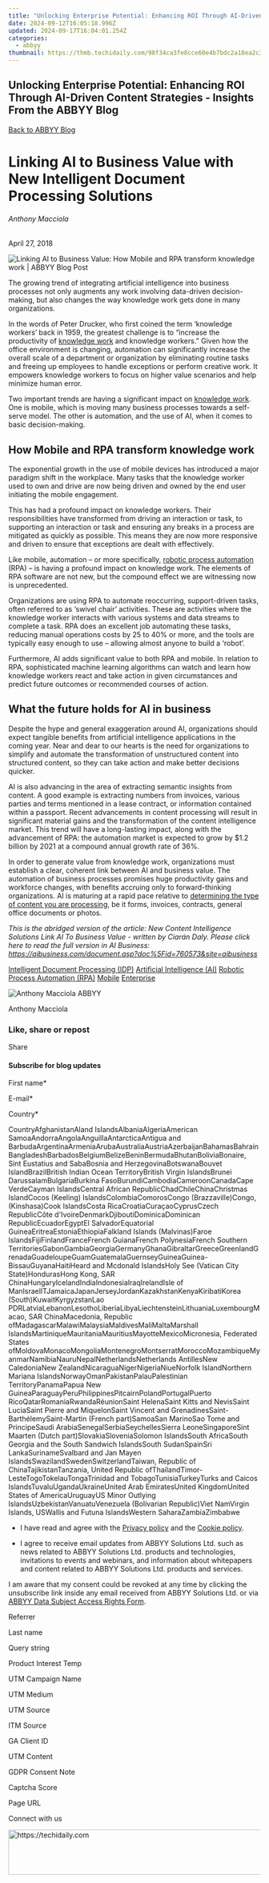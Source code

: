 ```yaml
---
title: "Unlocking Enterprise Potential: Enhancing ROI Through AI-Driven Content Strategies - Insights From the ABBYY Blog"
date: 2024-09-12T16:05:18.996Z
updated: 2024-09-17T16:04:01.254Z
categories:
  - abbyy
thumbnail: https://thmb.techidaily.com/98f34ca3fe8cce60e4b7bdc2a18ea2c36cd4a116d1b350a14d170a43db0a71bd.jpg
---
```


## Unlocking Enterprise Potential: Enhancing ROI Through AI-Driven Content Strategies - Insights From the ABBYY Blog

[Back to ABBYY Blog](https://tools.techidaily.com/abbyy/products/)

# Linking AI to Business Value with New Intelligent Document Processing Solutions

###### Anthony Macciola

April 27, 2018

![Linking AI to Business Value: How Mobile and RPA transform knowledge work | ABBYY Blog Post](https://static1.abbyy.com/abbyycommedia/25284/9156e_blog_linking-ai-to-business-value-with-new-content-intelligence-solutions_4_blog_934x400.png) 

The growing trend of integrating artificial intelligence into business processes not only augments any work involving data-driven decision-making, but also changes the way knowledge work gets done in many organizations.

In the words of Peter Drucker, who first coined the term ‘knowledge workers’ back in 1959, the greatest challenge is to “increase the productivity of [knowledge work](https://aibusiness.com/intelligent-rpa-transforming-knowledge-work-business-world/) and knowledge workers.” Given how the office environment is changing, automation can significantly increase the overall scale of a department or organization by eliminating routine tasks and freeing up employees to handle exceptions or perform creative work. It empowers knowledge workers to focus on higher value scenarios and help minimize human error.

Two important trends are having a significant impact on [knowledge work](https://aibusiness.com/kim-technologies-interview/). One is mobile, which is moving many business processes towards a self-serve model. The other is automation, and the use of AI, when it comes to basic decision-making.

## How Mobile and RPA transform knowledge work

The exponential growth in the use of mobile devices has introduced a major paradigm shift in the workplace. Many tasks that the knowledge worker used to own and drive are now being driven and owned by the end user initiating the mobile engagement.

This has had a profound impact on knowledge workers. Their responsibilities have transformed from driving an interaction or task, to supporting an interaction or task and ensuring any breaks in a process are mitigated as quickly as possible. This means they are now more responsive and driven to ensure that exceptions are dealt with effectively.

Like mobile, automation – or more specifically, [robotic process automation](https://tools.techidaily.com/abbyy/products/) (RPA) – is having a profound impact on knowledge work. The elements of RPA software are not new, but the compound effect we are witnessing now is unprecedented.

Organizations are using RPA to automate reoccurring, support-driven tasks, often referred to as ‘swivel chair’ activities. These are activities where the knowledge worker interacts with various systems and data streams to complete a task. RPA does an excellent job automating these tasks, reducing manual operations costs by 25 to 40% or more, and the tools are typically easy enough to use – allowing almost anyone to build a ‘robot’.

Furthermore, AI adds significant value to both RPA and mobile. In relation to RPA, sophisticated machine learning algorithms can watch and learn how knowledge workers react and take action in given circumstances and predict future outcomes or recommended courses of action.

## What the future holds for AI in business

Despite the hype and general exaggeration around AI, organizations should expect tangible benefits from artificial intelligence applications in the coming year. Near and dear to our hearts is the need for organizations to simplify and automate the transformation of unstructured content into structured content, so they can take action and make better decisions quicker.

AI is also advancing in the area of extracting semantic insights from content. A good example is extracting numbers from invoices, various parties and terms mentioned in a lease contract, or information contained within a passport. Recent advancements in content processing will result in significant material gains and the transformation of the content intelligence market. This trend will have a long-lasting impact, along with the advancement of RPA: the automation market is expected to grow by $1.2 billion by 2021 at a compound annual growth rate of 36%.

In order to generate value from knowledge work, organizations must establish a clear, coherent link between AI and business value. The automation of business processes promises huge productivity gains and workforce changes, with benefits accruing only to forward-thinking organizations. AI is maturing at a rapid pace relative to [determining the type of content you are processing](https://aibusiness.com/abbyy-business-documents-actionable/), be it forms, invoices, contracts, general office documents or photos.

_This is the abridged version of the article: New Content Intelligence Solutions Link AI To Business Value - written by Ciarán Daly. Please click here to read the full version in AI Business:_ _<https://aibusiness.com/document.asp?doc%5Fid=760573&site=aibusiness>_

[Intelligent Document Processing (IDP)](https://www.abbyy.com/blog/intelligent-document-processing-idp/ "Intelligent Document Processing (IDP)") [Artificial Intelligence (AI)](https://www.abbyy.com/blog/artificial-intelligence-ai/ "Artificial Intelligence (AI)") [Robotic Process Automation (RPA)](https://www.abbyy.com/blog/robotic-process-automation-rpa/ "Robotic Process Automation (RPA)") [Mobile](https://tools.techidaily.com/abbyy/products/) [Enterprise](https://tools.techidaily.com/abbyy/products/) 

![Anthony Macciola ABBYY](https://static4.abbyy.com/abbyycommedia/25717/anthonymacciola-99x99.png)

Anthony Macciola

### Like, share or repost

Share 

#### Subscribe for blog updates

First name\*

E-mail\*

Сountry\*

СountryAfghanistanAland IslandsAlbaniaAlgeriaAmerican SamoaAndorraAngolaAnguillaAntarcticaAntigua and BarbudaArgentinaArmeniaArubaAustraliaAustriaAzerbaijanBahamasBahrainBangladeshBarbadosBelgiumBelizeBeninBermudaBhutanBoliviaBonaire, Sint Eustatius and SabaBosnia and HerzegovinaBotswanaBouvet IslandBrazilBritish Indian Ocean TerritoryBritish Virgin IslandsBrunei DarussalamBulgariaBurkina FasoBurundiCambodiaCameroonCanadaCape VerdeCayman IslandsCentral African RepublicChadChileChinaChristmas IslandCocos (Keeling) IslandsColombiaComorosCongo (Brazzaville)Congo, (Kinshasa)Cook IslandsCosta RicaCroatiaCuraçaoCyprusCzech RepublicCôte d'IvoireDenmarkDjiboutiDominicaDominican RepublicEcuadorEgyptEl SalvadorEquatorial GuineaEritreaEstoniaEthiopiaFalkland Islands (Malvinas)Faroe IslandsFijiFinlandFranceFrench GuianaFrench PolynesiaFrench Southern TerritoriesGabonGambiaGeorgiaGermanyGhanaGibraltarGreeceGreenlandGrenadaGuadeloupeGuamGuatemalaGuernseyGuineaGuinea-BissauGuyanaHaitiHeard and Mcdonald IslandsHoly See (Vatican City State)HondurasHong Kong, SAR ChinaHungaryIcelandIndiaIndonesiaIraqIrelandIsle of ManIsraelITJamaicaJapanJerseyJordanKazakhstanKenyaKiribatiKorea (South)KuwaitKyrgyzstanLao PDRLatviaLebanonLesothoLiberiaLibyaLiechtensteinLithuaniaLuxembourgMacao, SAR ChinaMacedonia, Republic ofMadagascarMalawiMalaysiaMaldivesMaliMaltaMarshall IslandsMartiniqueMauritaniaMauritiusMayotteMexicoMicronesia, Federated States ofMoldovaMonacoMongoliaMontenegroMontserratMoroccoMozambiqueMyanmarNamibiaNauruNepalNetherlandsNetherlands AntillesNew CaledoniaNew ZealandNicaraguaNigerNigeriaNiueNorfolk IslandNorthern Mariana IslandsNorwayOmanPakistanPalauPalestinian TerritoryPanamaPapua New GuineaParaguayPeruPhilippinesPitcairnPolandPortugalPuerto RicoQatarRomaniaRwandaRéunionSaint HelenaSaint Kitts and NevisSaint LuciaSaint Pierre and MiquelonSaint Vincent and GrenadinesSaint-BarthélemySaint-Martin (French part)SamoaSan MarinoSao Tome and PrincipeSaudi ArabiaSenegalSerbiaSeychellesSierra LeoneSingaporeSint Maarten (Dutch part)SlovakiaSloveniaSolomon IslandsSouth AfricaSouth Georgia and the South Sandwich IslandsSouth SudanSpainSri LankaSurinameSvalbard and Jan Mayen IslandsSwazilandSwedenSwitzerlandTaiwan, Republic of ChinaTajikistanTanzania, United Republic ofThailandTimor-LesteTogoTokelauTongaTrinidad and TobagoTunisiaTurkeyTurks and Caicos IslandsTuvaluUgandaUkraineUnited Arab EmiratesUnited KingdomUnited States of AmericaUruguayUS Minor Outlying IslandsUzbekistanVanuatuVenezuela (Bolivarian Republic)Viet NamVirgin Islands, USWallis and Futuna IslandsWestern SaharaZambiaZimbabwe

* I have read and agree with the [Privacy policy](https://tools.techidaily.com/abbyy/products/) and the [Cookie policy](https://tools.techidaily.com/abbyy/products/).

* I agree to receive email updates from ABBYY Solutions Ltd. such as news related to ABBYY Solutions Ltd. products and technologies, invitations to events and webinars, and information about whitepapers and content related to ABBYY Solutions Ltd. products and services.  
    
I am aware that my consent could be revoked at any time by clicking the unsubscribe link inside any email received from ABBYY Solutions Ltd. or via [ABBYY Data Subject Access Rights Form](https://tools.techidaily.com/abbyy/products/).

Referrer

Last name

Query string

Product Interest Temp

UTM Campaign Name

UTM Medium

UTM Source

ITM Source

GA Client ID

UTM Content

GDPR Consent Note

Captcha Score

Page URL

Connect with us

<ins class="adsbygoogle"
     style="display:block"
     data-ad-format="autorelaxed"
     data-ad-client="ca-pub-7571918770474297"
     data-ad-slot="1223367746"></ins>

<ins class="adsbygoogle"
     style="display:block"
     data-ad-client="ca-pub-7571918770474297"
     data-ad-slot="8358498916"
     data-ad-format="auto"
     data-full-width-responsive="true"></ins>



<!-- affiliate ads begin -->
<a href="https://appsumo.8odi.net/c/5597632/2130889/7443" target="_top" id="2130889">
  <img src="//a.impactradius-go.com/display-ad/7443-2130889" border="0" alt="https://techidaily.com" width="600" height="90"/>
</a>
<img height="0" width="0" src="https://appsumo.8odi.net/i/5597632/2130889/7443" style="position:absolute;visibility:hidden;" border="0" />
<!-- affiliate ads end -->

